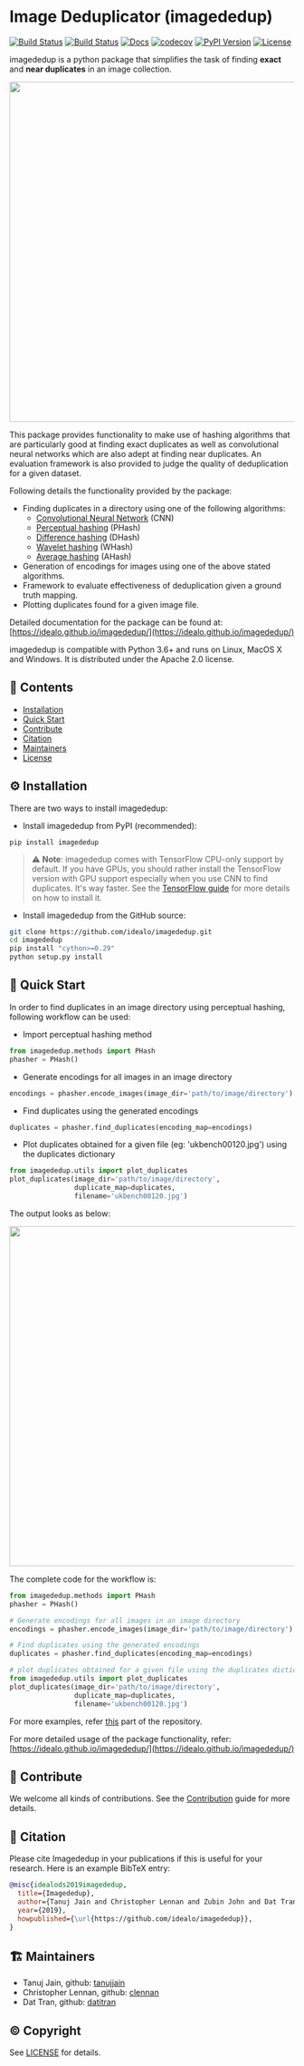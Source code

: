 # Image Deduplicator (imagededup)

[![Build Status](https://dev.azure.com/axelspringerai/Public/_apis/build/status/idealo.imagededup?branchName=master)](https://dev.azure.com/axelspringerai/Public/_build/latest?definitionId=1&branchName=master)
[![Build Status](https://travis-ci.org/idealo/imagededup.svg?branch=master)](https://travis-ci.org/idealo/imagededup)
[![Docs](https://img.shields.io/badge/docs-online-brightgreen)](https://idealo.github.io/imagededup/)
[![codecov](https://codecov.io/gh/idealo/imagededup/branch/master/graph/badge.svg)](https://codecov.io/gh/idealo/imagededup)
[![PyPI Version](https://img.shields.io/pypi/v/imagededup)](https://pypi.org/project/imagededup/)
[![License](https://img.shields.io/badge/License-Apache%202.0-blue.svg)](https://github.com/idealo/imagededup/blob/master/LICENSE)

imagededup is a python package that simplifies the task of finding **exact** and **near duplicates** in an image collection.

<p align="center">
  <img src="readme_figures/mona_lisa.png" width="600" />
</p>

This package provides functionality to make use of hashing algorithms that are particularly good at finding exact
duplicates as well as convolutional neural networks which are also adept at finding near duplicates. An evaluation
framework is also provided to judge the quality of deduplication for a given dataset.

Following details the functionality provided by the package:

- Finding duplicates in a directory using one of the following algorithms:
    - [Convolutional Neural Network](https://arxiv.org/abs/1704.04861) (CNN)
    - [Perceptual hashing](http://www.hackerfactor.com/blog/index.php?/archives/432-Looks-Like-It.html) (PHash)
    - [Difference hashing](http://www.hackerfactor.com/blog/index.php?/archives/529-Kind-of-Like-That.html) (DHash)
    - [Wavelet hashing](https://fullstackml.com/wavelet-image-hash-in-python-3504fdd282b5) (WHash)
    - [Average hashing](http://www.hackerfactor.com/blog/index.php?/archives/432-Looks-Like-It.html) (AHash)
- Generation of encodings for images using one of the above stated algorithms.
- Framework to evaluate effectiveness of deduplication  given a ground truth mapping.
- Plotting duplicates found for a given image file.

Detailed documentation for the package can be found at: [https://idealo.github.io/imagededup/](https://idealo.github.io/imagededup/)

imagededup is compatible with Python 3.6+ and runs on Linux, MacOS X and Windows. 
It is distributed under the Apache 2.0 license.

## 📖 Contents
- [Installation](#%EF%B8%8F-installation)
- [Quick Start](#-quick-start)
- [Contribute](#-contribute)
- [Citation](#-citation)
- [Maintainers](#-maintainers)
- [License](#-copyright)

## ⚙️ Installation
There are two ways to install imagededup:

* Install imagededup from PyPI (recommended):

```
pip install imagededup
```

> ⚠️ **Note**: imagededup comes with TensorFlow CPU-only support by default. If you have GPUs, you should rather
> install the TensorFlow version with GPU support especially when you use CNN to find duplicates. It's way faster. See the
> [TensorFlow guide](https://www.tensorflow.org/install/gpu) for more details on how to install it.

* Install imagededup from the GitHub source:

```bash
git clone https://github.com/idealo/imagededup.git
cd imagededup
pip install "cython>=0.29"
python setup.py install
```  

## 🚀 Quick Start

In order to find duplicates in an image directory using perceptual hashing, following workflow can be used:

- Import perceptual hashing method

```python
from imagededup.methods import PHash
phasher = PHash()
```

- Generate encodings for all images in an image directory

```python
encodings = phasher.encode_images(image_dir='path/to/image/directory')
```

- Find duplicates using the generated encodings

```python
duplicates = phasher.find_duplicates(encoding_map=encodings)
```

- Plot duplicates obtained for a given file (eg: 'ukbench00120.jpg') using the duplicates dictionary

```python
from imagededup.utils import plot_duplicates
plot_duplicates(image_dir='path/to/image/directory',
                duplicate_map=duplicates,
                filename='ukbench00120.jpg')
```
The output looks as below:

<p align="center">
  <img src="readme_figures/plot_dups.png" width="600" />
</p>


The complete code for the workflow is:
```python
from imagededup.methods import PHash
phasher = PHash()

# Generate encodings for all images in an image directory
encodings = phasher.encode_images(image_dir='path/to/image/directory')

# Find duplicates using the generated encodings
duplicates = phasher.find_duplicates(encoding_map=encodings)

# plot duplicates obtained for a given file using the duplicates dictionary
from imagededup.utils import plot_duplicates
plot_duplicates(image_dir='path/to/image/directory',
                duplicate_map=duplicates,
                filename='ukbench00120.jpg')
```
For more examples, refer [this](https://github.com/idealo/imagededup/tree/master/examples) part of the
repository.

For more detailed usage of the package functionality, refer: [https://idealo.github.io/imagededup/](https://idealo.github.io/imagededup/)

## 🤝 Contribute
We welcome all kinds of contributions.
See the [Contribution](CONTRIBUTING.md) guide for more details.

## 📝 Citation
Please cite Imagededup in your publications if this is useful for your research. Here is an example BibTeX entry:
```BibTeX
@misc{idealods2019imagededup,
  title={Imagededup},
  author={Tanuj Jain and Christopher Lennan and Zubin John and Dat Tran},
  year={2019},
  howpublished={\url{https://github.com/idealo/imagededup}},
}
```

## 🏗 Maintainers
* Tanuj Jain, github: [tanujjain](https://github.com/tanujjain)
* Christopher Lennan, github: [clennan](https://github.com/clennan)
* Dat Tran, github: [datitran](https://github.com/datitran)

## © Copyright
See [LICENSE](LICENSE) for details.
